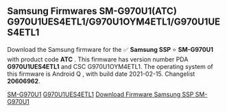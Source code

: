 <h2>Samsung Firmwares SM-G970U1(ATC) G970U1UES4ETL1/G970U1OYM4ETL1/G970U1UES4ETL1</h2>
Download the Samsung firmware for the ✅ <strong>Samsung SSP </strong> ⭐ <strong>SM-G970U1</strong> with product code <strong>ATC</strong> . This firmware has version number PDA <strong>G970U1UES4ETL1</strong> and CSC G970U1OYM4ETL1. The operating system of this firmware is Android Q , with build date 2021-02-15. Changelist <strong>20606962</strong>.


[SM-G970U1](https://samfirm.shop/samsung/model/SM-G970U1)
[G970U1UES4ETL1](https://samfirm.shop/samsung/pda/G970U1UES4ETL1)
[Download Firmware Samsung SSP SM-G970U1](https://samfirm.shop/samsung/firmware/475985)
